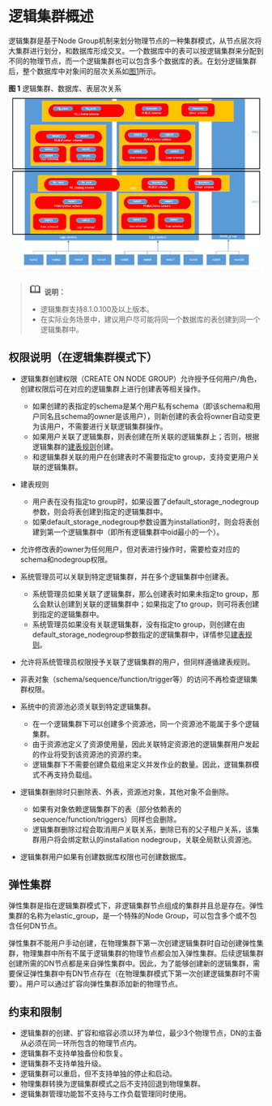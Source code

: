 # 逻辑集群概述<a name="ZH-CN_TOPIC_0000001145816501"></a>

逻辑集群是基于Node Group机制来划分物理节点的一种集群模式，从节点层次将大集群进行划分，和数据库形成交叉。一个数据库中的表可以按逻辑集群来分配到不同的物理节点，而一个逻辑集群也可以包含多个数据库的表。在划分逻辑集群后，整个数据库中对象间的层次关系如[图1](#fig1216495717015)所示。

**图 1**  逻辑集群、数据库、表层次关系<a name="fig1216495717015"></a>  
![](figures/逻辑集群-数据库-表层次关系.png "逻辑集群-数据库-表层次关系")

>![](public_sys-resources/icon-note.gif) **说明：** 
>-   逻辑集群支持8.1.0.100及以上版本。
>-   在实际业务场景中，建议用户尽可能将同一个数据库的表创建到同一个逻辑集群中。

## 权限说明（在逻辑集群模式下）<a name="section13750913124614"></a>

-   逻辑集群创建权限（CREATE ON NODE GROUP）允许授予任何用户/角色，创建权限后可在对应的逻辑集群上进行创建表等相关操作。
    -   如果创建的表指定的schema是某个用户私有schema（即该schema和用户同名且schema的owner是该用户），则新创建的表会将owner自动变更为该用户，不需要进行关联逻辑集群操作。
    -   如果用户关联了逻辑集群，则表创建在所关联的逻辑集群上；否则，根据逻辑集群的[建表规则](#li591882483418)创建。
    -   和逻辑集群关联的用户在创建表时不需要指定to group，支持变更用户关联的逻辑集群。

-   <a name="li591882483418"></a>建表规则
    -   用户表在没有指定to group时，如果设置了default\_storage\_nodegroup参数，则会将表创建到指定的逻辑集群中。
    -   如果default\_storage\_nodegroup参数设置为installation时，则会将表创建到第一个逻辑集群中（即所有逻辑集群中oid最小的一个）。

-   允许修改表的owner为任何用户，但对表进行操作时，需要检查对应的schema和nodegroup权限。
-   系统管理员可以关联到特定逻辑集群，并在多个逻辑集群中创建表。
    -   系统管理员如果关联了逻辑集群，那么创建表时如果未指定to group，那么会默认创建到关联的逻辑集群中；如果指定了to group，则可将表创建到指定的逻辑集群中。
    -   系统管理员如果没有关联逻辑集群，没有指定to group，则创建在由default\_storage\_nodegroup参数指定的逻辑集群中，详情参见[建表规则](#li591882483418)。


-   允许将系统管理员权限授予关联了逻辑集群的用户，但同样遵循建表规则。
-   非表对象（schema/sequence/function/trigger等）的访问不再检查逻辑集群权限。
-   系统中的资源池必须关联到特定逻辑集群。
    -   在一个逻辑集群下可以创建多个资源池，同一个资源池不能属于多个逻辑集群。
    -   由于资源池定义了资源使用量，因此关联特定资源池的逻辑集群用户发起的作业将受到该资源池的资源约束。
    -   逻辑集群下不需要创建负载组来定义并发作业的数量。因此，逻辑集群模式不再支持负载组。

-   逻辑集群删除时只删除表、外表，资源池对象，其他对象不会删除。
    -   如果有对象依赖逻辑集群下的表（部分依赖表的sequence/function/triggers）同样也会删除。
    -   逻辑集群删除过程会取消用户关联关系，删除已有的父子租户关系，该集群用户将会绑定默认的installation nodegroup，关联全局默认资源池。

-   逻辑集群用户如果有创建数据库权限也可创建数据库。

## 弹性集群<a name="section1936020183435"></a>

弹性集群是指在逻辑集群模式下，非逻辑集群节点组成的集群并且总是存在。弹性集群的名称为elastic\_group，是一个特殊的Node Group，可以包含多个或不包含任何DN节点。

弹性集群不能用户手动创建，在物理集群下第一次创建逻辑集群时自动创建弹性集群，物理集群中所有不属于逻辑集群的物理节点都会加入弹性集群。后续逻辑集群创建所需的DN节点都是来自弹性集群中。因此，为了能够创建新的逻辑集群，需要保证弹性集群中有DN节点存在（在物理集群模式下第一次创建逻辑集群时不需要）。用户可以通过扩容向弹性集群添加新的物理节点。

## 约束和限制<a name="section1687135093913"></a>

-   逻辑集群的创建、扩容和缩容必须以环为单位，最少3个物理节点，DN的主备从必须在同一环所包含的物理节点内。
-   逻辑集群不支持单独备份和恢复。
-   逻辑集群不支持单独升级。
-   逻辑集群可以重启，但不支持单独的停止和启动。
-   物理集群转换为逻辑集群模式之后不支持回退到物理集群。
-   逻辑集群管理功能暂不支持与工作负载管理同时使用。

